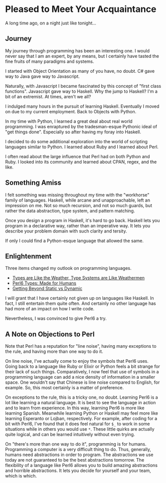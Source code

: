 # Pleased to Meet Your Acquaintance

A long time ago, on a night just like tonight...

## Journey

My journey through programming has been an interesting one. I would never say that I am an expert, by any means, but I certainly have tasted the fine fruits of many paradigms and systems.

I started with Object Orientation as many of you have, no doubt. C# gave way to Java gave way to Javascript.

Naturally, with Javascript I became fascinated by this concept of "first class functions". Javascript gave way to Haskell. Why the jump to Haskell? I'm a bit of an extremist. At times, aren't we all?

I indulged many hours in the pursuit of learning Haskell. Eventually I moved on due to my current employment. Back to Objects with Python.

In my time with Python, I learned a great deal about real world programming. I was enraptured by the tradesman-esque Pythonic ideal of "get things done". Especially so after having my foray into Haskell.

I decided to do some additional exploration into the world of scripting languages similar to Python. I learned about Ruby and I learned about Perl.

I often read about the large influence that Perl had on both Python and Ruby. I looked into its community and learned about CPAN, regex, and the like.

## Something Amiss

I felt something was missing throughout my time with the "workhorse" family of languages. Haskell, while arcane and unapproachable, left an impression on me. Not so much recursion, and not so much guards, but rather the data abstraction, type system, and pattern matching.

Once you design a program in Haskell, it's hard to go back. Haskell lets you program in a declarative way, rather than an imperative way. It lets you describe your problem domain with such clarity and tersity.

If only I could find a Python-esque language that allowed the same.

## Enlightenment

Three items changed my outlook on programming languages.

- [Types are Like the Weather, Type Systems are Like Weathermen](https://youtu.be/XTl7Jn_kmio)
- [Perl6 Types: Made for Humans](http://blogs.perl.org/users/zoffix_znet/2016/04/perl-6-types-made-for-humans.html)
- [Getting Beyond Static vs Dynamic](https://youtu.be/id4pDstMu1s)

I will grant that I have certainly not given up on languages like Haskell. In fact, I still entertain them quite often. And certainly no other language has had more of an impact on how I write code.

Nevertheless, I was convinced to give Perl6 a try.

## A Note on Objections to Perl

Note that Perl has a reputation for "line noise", having many exceptions to the rule, and having more than one way to do it.

On line noise, I've actually come to enjoy the symbols that Perl6 uses. Going back to a language like Ruby or Elixir or Python feels a bit strange for their lack of such things. Comparatively, I now feel that use of symbols in a programming language can add a nice density of information in a smaller space. One wouldn't say that Chinese is line noise compared to English, for example. So, this most certainly is a matter of preference.

On exceptions to the rule, this is a tricky one, no doubt. Learning Perl6 is a lot like learning a natural language. It is best to see the language in action and to learn from experience. In this way, learning Perl6 is more like learning Spanish. Meanwhile learning Python or Haskell may feel more like learning Esperanto or Lojban, respectively. For example, after coding for a bit with Perl6, I've found that it does feel natural for `$_` to work in some situations while in others you would use `*`. These little quirks are actually quite logical, and can be learned intuitively without even trying.

On "there's more than one way to do it", programming is for humans. Programming a computer is a very difficult thing to do. Thus, generally, humans need abstractions in order to program. The abstractions we use today are not guaranteed to be the best abstractions tomorrow. The flexibility of a language like Perl6 allows you to build amazing abstractions and horrible abstractions. It lets you decide for yourself and your team, which is which.

